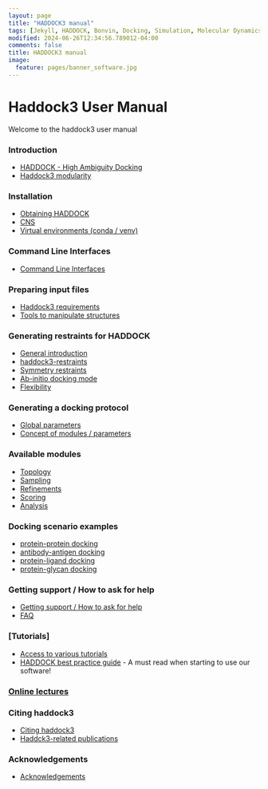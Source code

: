 ```yaml
---
layout: page
title: "HADDOCK3 manual"
tags: [Jekyll, HADDOCK, Bonvin, Docking, Simulation, Molecular Dynamics, Structural Biology, Computational Biology, Modelling, Protein Structure]
modified: 2024-06-26T12:34:56.789012-04:00
comments: false
title: HADDOCK3 manual
image:
  feature: pages/banner_software.jpg
---
```



# Haddock3 User Manual

Welcome to the haddock3 user manual


### Introduction

* [HADDOCK - High Ambiguity Docking](/software/haddock3/manual/haddocking)
* [Haddock3 modularity](/software/haddock3/manual/haddock3)


### Installation

* [Obtaining HADDOCK](/software/haddock3/manual/download)
* [CNS](/software/haddock3/manual/install_cns)
* [Virtual environments (conda / venv)](/software/haddock3/manual/envs)


### Command Line Interfaces

* [Command Line Interfaces](/software/haddock3/manual/clis)


### Preparing input files

* [Haddock3 requirements](/software/haddock3/manual/structure_requirements)
* [Tools to manipulate structures](/software/haddock3/manual/pdbtools)


###  Generating restraints for HADDOCK

* [General introduction](/software/haddock3/manual/intro_restraints)
* [haddock3-restraints](/software/haddock3/manual/restraints_cli)
* [Symmetry restraints](/software/haddock3/manual/symmetry_restraints)
* [Ab-initio docking mode](/software/haddock3/manual/abinitio_docking)
* [Flexibility](/software/haddock3/manual/flexibility)


### Generating a docking protocol

* [Global parameters](/software/haddock3/manual/global_parameters)
* [Concept of modules / parameters](/software/haddock3/manual/modules_parameters)


### Available modules

* [Topology](/software/haddock3/manual/modules/topology)
* [Sampling](/software/haddock3/manual/modules/sampling)
* [Refinements](/software/haddock3/manual/modules/refinements)
* [Scoring](/software/haddock3/manual/modules/scoring)
* [Analysis](/software/haddock3/manual/modules/analysis)


### Docking scenario examples

* [protein-protein docking]()
* [antibody-antigen docking]()
* [protein-ligand docking]()
* [protein-glycan docking]()


### Getting support / How to ask for help

* [Getting support / How to ask for help](/software/haddock3/manual/info)
* [FAQ](/software/haddock3/faq)


### [Tutorials]

* [Access to various tutorials](/software/haddock3/manual/tutorials)
* [HADDOCK best practice guide](/software/bpg) - A must read when starting to use our software!


### [Online lectures](https://www.youtube.com/user/WeNMRchannel)


### Citing haddock3

* [Citing haddock3](/software/haddock3/manual/citing)
* [Haddck3-related publications](/software/haddock3/manual/publications)


### Acknowledgements

* [Acknowledgements](/software/haddock3/manual/acknowledgements)

